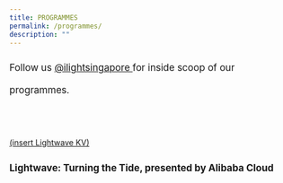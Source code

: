 ```yaml
---
title: PROGRAMMES
permalink: /programmes/
description: ""
---
```

<p style="font-size:17px; line-height:40px">Follow us <a target="_blank" href="https://www.instagram.com/ilightsingapore">@ilightsingapore </a> for inside scoop of our programmes.</p>
<br><br>

[(insert Lightwave KV)](/programmes/lightwae-turning-the-tide)
<p style="font-size:17px; line-height:40px">
	<b>Lightwave: Turning the Tide, presented by Alibaba Cloud</b></p>